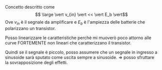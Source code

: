 Concetto descritto come 
$$ \large \vert v_{in} \vert << \vert E_b \vert$$
Ove $v_{in}$ è il segnale da amplificare e $E_b$ è l'ampiezza delle batterie che polarizzano un transistor. 

Posso linearizzare le caratteristiche perchè mi muoverò poco attorno alle curve FORTEMENTE non lineari che caratterizzano il transistor.

Quindi se il segnale è piccolo, posso assumere che un segnale in ingresso a sinusoide sarà sputato come uscita sempre a sinusoide.
=> posso sfruttare la sovrapposizione degli effetti.